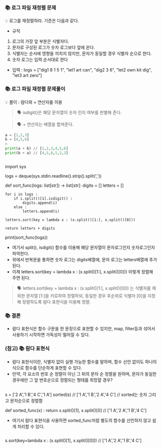 ### 📚 로그 파일 재정렬 문제
💡 로그를 재정렬하라. 기준은 다음과 같다.
* 규칙
1. 로그의 가장 앞 부분은 식별자다.
2. 문자로 구성된 로그가 숫자 로그보다 앞에 온다.
3. 식별자는 순서에 영향을 끼치지 않지만, 문자가 동일할 경우 식별자 순으로 한다.
4. 숫자 로그는 입력 순서대로 한다

* 입력 : logs = ["dig1 8 1 5 1", "let1 art can", "dig2 3 6", "let2 own kit dig", "let3 art zero"] 

### 📚 로그 파일 재정렬 문제풀이
💡 풀이 : 람다와 + 연산자를 이용
> 🗣️ isdigit()은 해당 문자열이 숫자 인지 여부를 판별해 준다. 

> 🗣️ + 연산자는 배열을 합쳐준다.
```py
a = [1,2,3]
b = [4,5,6]
>
print(a + b) // [1,2,3,4,5,6]
print(b + a) // [4,5,6,1,2,3]
```

>```py
import sys
>
logs = deque(sys.stdin.readline().strip().split(','))
>
def sort_func(logs: list[str]) -> list[str]:
    digits = []
    letters = []
>        
    for i in logs :
        if i.split()[1].isdigit() :
            digits.append(i)
        else :
            letters.append(i)    
>    
    letters.sort(key = lambda x : (x.split()[1:], x.split()[0]))
>            
    return letters + digits
>            
print(sort_func(logs))

* 여기서 split(), isdigit() 함수를 이용해 해당 문자열이 문자로그인지 숫자로그인지 파악한다.
* 위에서 반복문을 통하면 숫자 로그는 digits배열에, 문자 로그는 letters배열에 추가 된다.
* 이제 letters.sort(key = lambda x : (x.split()[1:], x.split()[0])) 이렇게 정렬해 주면 된다.

> 🗣️ letters.sort(key = lambda x : (x.split()[1:], x.split()[0])) 는 식별자를 제외한 문자열 [1:]을 키로하여 정렬하되, 동일한 경우 후순위로 식별자 [0]을 지정해 정렬하도록 람다 표현식을 이용해 정렬.


### 📚 결론
* 람다 표현식은 함수 구문을 한 문장으로 표현할 수 있지만, map, filter등과 섞어서 사용하기 시작하면 가독성이 떨어질 수 있다.


### (참고) 📚 람다 표현식
* 람다 표현식이란, 식별자 없이 실행 가능한 함수를 말하며, 함수 선언 없이도 하나의 식으로 함수를 단순하게 표현할 수 있다. 
* 만약, 각 요소의 번호 순 정렬이 아닌 그 뒤의 문자 순 정렬을 원하며, 문자가 동일한 경우에만 그 앞 번호순으로 정렬되는 형태를 희망햘 경우?
>```py
s = ['2 A','1 B','4 C','1 A']
sorted(s) // ['1 A','1 B','2 A','4 C']
// sorted는 숫자 그리고 문자순으로 정렬함
>
def sorted_func(x) :
	return x.split()[1], x.split()[0]
	// ['1 A','2 A','1 B','4 C']

* 여기서 람다 표현식을 사용하면 sorted_func처럼 별도의 함수를 선언하지 않고 쉽게 처리할 수 있다.
>```py
s.sort(key=lambda x : (x.split()[1], x.split()[0]))
// ['1 A','2 A','1 B','4 C']
```